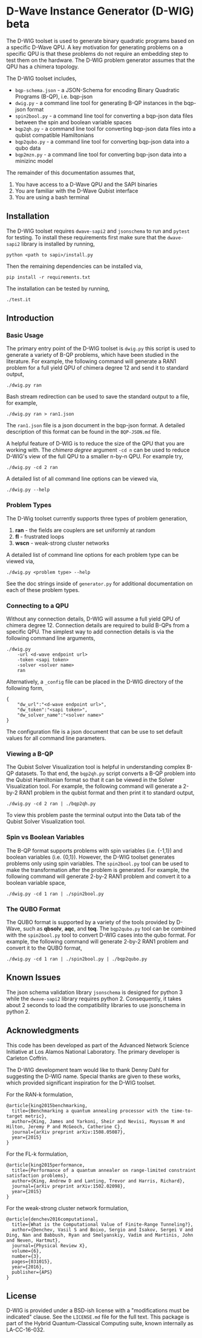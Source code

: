 # D-Wave Instance Generator (D-WIG) beta

The D-WIG toolset is used to generate binary quadratic programs based on a specific D-Wave QPU.  A key motivation for generating problems on a specific QPU is that these problems do not require an embedding step to test them on the hardware.  The D-WIG problem generator assumes that the QPU has a chimera topology.

The D-WIG toolset includes,
* `bqp-schema.json` - a JSON-Schema for encoding Binary Quadratic Programs (B-QP), i.e. bqp-json
* `dwig.py` - a command line tool for generating B-QP instances in the bqp-json format
* `spin2bool.py` - a command line tool for converting a bqp-json data files between the spin and boolean variable spaces
* `bqp2qh.py` - a command line tool for converting bqp-json data files into a qubist compatible Hamiltonians
* `bqp2qubo.py` - a command line tool for converting bqp-json data into a qubo data
* `bqp2mzn.py` - a command line tool for converting bqp-json data into a minizinc model

The remainder of this documentation assumes that,

1. You have access to a D-Wave QPU and the SAPI binaries
2. You are familiar with the D-Wave Qubist interface
3. You are using a bash terminal


## Installation

The D-WIG toolset requires `dwave-sapi2` and `jsonschema` to run and `pytest` for testing.
To install these requirements first make sure that the `dwave-sapi2` library is installed by running,
```
python <path to sapi>/install.py
```
Then the remaining dependencies can be installed via,
```
pip install -r requirements.txt
```

The installation can be tested by running,
```
./test.it
```

## Introduction

### Basic Usage

The primary entry point of the D-WIG toolset is `dwig.py` this script is used to generate a variety of B-QP problems, which have been studied in the literature.  For example, the following command will generate a RAN1 problem for a full yield QPU of chimera degree 12 and send it to standard output,
```
./dwig.py ran
```
Bash stream redirection can be used to save the standard output to a file, for example,
```
./dwig.py ran > ran1.json
```
The `ran1.json` file is a json document in the bqp-json format.  A detailed description of this format can be found in the `BQP-JSON.md` file.

A helpful feature of D-WIG is to reduce the size of the QPU that you are working with.  The _chimera degree_ argument `-cd n` can be used to reduce D-WIG's view of the full QPU to a smaller n-by-n QPU.  For example try,
```
./dwig.py -cd 2 ran
```
A detailed list of all command line options can be viewed via,
```
./dwig.py --help
```


### Problem Types

The D-Wig toolset currently supports three types of problem generation,

1. __ran__ - the fields are couplers are set uniformly at random
2. __fl__ - frustrated loops
3. __wscn__ - weak-strong cluster networks

A detailed list of command line options for each problem type can be viewed via,
```
./dwig.py <problem type> --help
```
See the doc strings inside of `generator.py` for additional documentation on each of these problem types.


### Connecting to a QPU

Without any connection details, D-WIG will assume a full yield QPU of chimera degree 12.  Connection details are required to build B-QPs from a specific QPU.  The simplest way to add connection details is via the following command line arguments,
```
./dwig.py 
    -url <d-wave endpoint url>
    -token <sapi token>
    -solver <solver name>
    ran
```

Alternatively, a `_config` file can be placed in the D-WIG directory of the following form,
```
{
    "dw_url":"<d-wave endpoint url>",
    "dw_token":"<sapi token>",
    "dw_solver_name":"<solver name>"
}
```
The configuration file is a json document that can be use to set default values for all command line parameters.


### Viewing a B-QP

The Qubist Solver Visualization tool is helpful in understanding complex B-QP datasets.  To that end, the `bqp2qh.py` script converts a B-QP problem into the Qubist Hamiltonian format so that it can be viewed in the Solver Visualization tool.  For example, the following command will generate a 2-by-2 RAN1 problem in the qubist format and then print it to standard output,
```
./dwig.py -cd 2 ran | ./bqp2qh.py
```
To view this problem paste the terminal output into the Data tab of the Qubist Solver Visualization tool.


### Spin vs Boolean Variables

The B-QP format supports problems with spin variables (i.e. {-1,1}) and boolean variables (i.e. {0,1}).  However, the D-WIG toolset generates problems only using spin variables.  The `spin2bool.py` tool can be used to make the transformation after the problem is generated.  For example, the following  command will generate 2-by-2 RAN1 problem and convert it to a boolean variable space,
```
./dwig.py -cd 1 ran | ./spin2bool.py
```

### The QUBO Format

The QUBO format is supported by a variety of the tools provided by D-Wave, such as __qbsolv__, __aqc__, and __toq__.  The `bqp2qubo.py` tool can be combined with the `spin2bool.py` tool to convert D-WIG cases into the qubo format.  For example, the following  command will generate 2-by-2 RAN1 problem and convert it to the QUBO format,
```
./dwig.py -cd 1 ran | ./spin2bool.py | ./bqp2qubo.py
```

## Known Issues

The json schema validation library `jsonschema` is designed for python 3 while the `dwave-sapi2` library requires python 2.  Consequently, it takes about 2 seconds to load the compatibility libraries to use jsonschema in python 2.


## Acknowledgments

This code has been developed as part of the Advanced Network Science Initiative at Los Alamos National Laboratory. The primary developer is Carleton Coffrin.

The D-WIG development team would like to thank Denny Dahl for suggesting the D-WIG name.  Special thanks are given to these works, which provided significant inspiration for the D-WIG toolset.

For the RAN-k formulation,
```
@article{king2015benchmarking,
  title={Benchmarking a quantum annealing processor with the time-to-target metric},
  author={King, James and Yarkoni, Sheir and Nevisi, Mayssam M and Hilton, Jeremy P and McGeoch, Catherine C},
  journal={arXiv preprint arXiv:1508.05087},
  year={2015}
}
```

For the FL-k formulation,
```
@article{king2015performance,
  title={Performance of a quantum annealer on range-limited constraint satisfaction problems},
  author={King, Andrew D and Lanting, Trevor and Harris, Richard},
  journal={arXiv preprint arXiv:1502.02098},
  year={2015}
}
```

For the weak-strong cluster network formulation,
```
@article{denchev2016computational,
  title={What is the Computational Value of Finite-Range Tunneling?},
  author={Denchev, Vasil S and Boixo, Sergio and Isakov, Sergei V and Ding, Nan and Babbush, Ryan and Smelyanskiy, Vadim and Martinis, John and Neven, Hartmut},
  journal={Physical Review X},
  volume={6},
  number={3},
  pages={031015},
  year={2016},
  publisher={APS}
}
```

## License
D-WIG is provided under a BSD-ish license with a "modifications must be indicated" clause.  See the `LICENSE.md` file for the full text.
This package is part of the Hybrid Quantum-Classical Computing suite, known internally as LA-CC-16-032.
